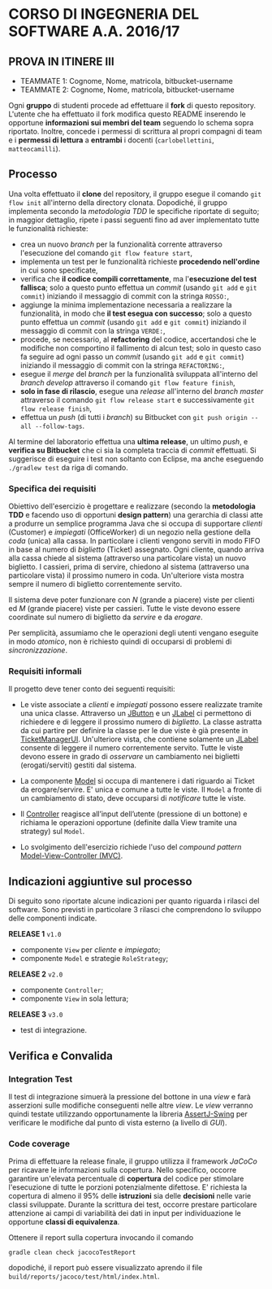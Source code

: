 # CORSO DI INGEGNERIA DEL SOFTWARE A.A. 2016/17

## PROVA IN ITINERE III

* TEAMMATE 1: Cognome, Nome, matricola, bitbucket-username
* TEAMMATE 2: Cognome, Nome, matricola, bitbucket-username

Ogni **gruppo** di studenti procede ad effettuare il **fork** di questo repository.
L'utente che ha effettuato il fork modifica questo README inserendo le opportune **informazioni sui membri del team** seguendo lo schema sopra riportato.
Inoltre, concede i permessi di scrittura al propri compagni di team e i **permessi di lettura** a **entrambi** i docenti (`carlobellettini`, `matteocamilli`).


## Processo

Una volta effettuato il **clone** del repository, il gruppo esegue il comando `git flow init` all'interno della directory clonata.
Dopodiché, il gruppo implementa secondo la *metodologia TDD* 
le specifiche riportate di seguito; in maggior dettaglio, ripete i passi seguenti fino ad aver implementato tutte le funzionalità richieste:

* crea un nuovo *branch* per la funzionalità corrente attraverso l'esecuzione del comando `git flow feature start`,
* implementa un test per le funzionalità richieste **procedendo nell'ordine** in cui sono specificate,
* verifica che **il codice compili correttamente**, ma l'**esecuzione del test fallisca**; solo a questo punto effettua un *commit* (usando `git add` e `git commit`) iniziando il messaggio di commit con la stringa `ROSSO:`,
* aggiunge la minima implementazione necessaria a realizzare la funzionalità, in modo che **il test esegua con successo**; solo a questo punto
  effettua un *commit* (usando `git add` e `git commit`) iniziando il messaggio di commit con la stringa `VERDE:`,
* procede, se necessario, al **refactoring** del codice, accertandosi che le modifiche non comportino il fallimento di alcun test; solo in questo caso fa seguire ad ogni
  passo un *commit* (usando `git add` e `git commit`) iniziando il messaggio di commit con la stringa `REFACTORING:`,
* esegue il *merge* del *branch* per la funzionalità sviluppata all'interno del *branch develop* attraverso il comando `git flow feature finish`,
* **solo in fase di rilascio**, esegue una *release* all'interno del *branch master* attraverso il comando `git flow release start` e successivamente `git flow release finish`,
* effettua un *push* (di tutti i *branch*) su Bitbucket con `git push origin --all --follow-tags`.

Al termine del laboratorio effettua una **ultima release**, un ultimo *push*, e **verifica su Bitbucket** che ci sia la completa traccia di *commit* effettuati.
Si suggerisce di eseguire i test non soltanto con Eclipse, ma anche eseguendo `./gradlew test` da riga di comando.


### Specifica dei requisiti

Obiettivo dell'esercizio è progettare e realizzare (secondo la **metodologia TDD** e facendo uso di opportuni **design pattern**) una gerarchia di classi
atte a produrre un semplice programma Java che si occupa di supportare *clienti* (Customer) e *impiegati* (OfficeWorker)
di un negozio nella gestione della *coda* (unica) alla cassa.
In particolare i clienti vengono serviti in modo FIFO in base al numero di *biglietto* (Ticket) assegnato.
Ogni cliente, quando arriva alla cassa chiede al sistema (attraverso una particolare vista) un nuovo biglietto.
I cassieri, prima di servire, chiedono al sistema (attraverso una particolare vista) il prossimo numero in coda.
Un'ulteriore vista mostra sempre il numero di biglietto correntemente servito.

Il sistema deve poter funzionare con *N* (grande a piacere) viste per clienti ed *M* (grande  piacere) viste per cassieri.
Tutte le viste devono essere coordinate sul numero di biglietto da *servire* e da *erogare*.

Per semplicità, assumiamo che le operazioni degli utenti vengano eseguite in modo *atomico*, 
non è richiesto quindi di occuparsi di problemi di *sincronizzazione*.

### Requisiti informali

Il progetto deve tener conto dei seguenti requisiti:

*  Le viste associate a *clienti* e *impiegati* possono essere realizzate tramite una unica classe. Attraverso un [JButton](https://docs.oracle.com/javase/8/docs/api/javax/swing/JButton.html) e un [JLabel](https://docs.oracle.com/javase/8/docs/api/javax/swing/JLabel.html) ci permettono di richiedere e di leggere il prossimo numero di *biglietto*. La classe astratta da cui partire per definire la classe per le due viste è già presente in [TicketManagerUI](src/main/java/it/unimi/di/sweng/lab12/view/TicketManagerUI.java).
Un'ulteriore vista, che contiene solamente  un [JLabel](https://docs.oracle.com/javase/8/docs/api/javax/swing/JLabel.html) consente di leggere il numero correntemente servito. Tutte le viste devono essere in grado di *osservare* un cambiamento nei biglietti (erogati/serviti) gestiti dal sistema.

* La componente [Model](src/main/java/it/unimi/di/sweng/lab12/model/Model.java) si occupa di mantenere i dati riguardo ai Ticket da erogare/servire. E' unica e comune a tutte le viste. Il `Model` a fronte di un cambiamento di stato, deve occuparsi di *notificare* tutte le viste.

* Il [Controller](src/main/java/it/unimi/di/sweng/lab12/controller/AbstractController.java) reagisce all’input dell’utente (pressione di un bottone) e richiama le operazioni opportune (definite dalla View tramite una strategy) sul `Model`.


* Lo svolgimento dell'esercizio richiede l'uso del *compound pattern* [Model-View-Controller (MVC)](https://en.wikipedia.org/wiki/Model%E2%80%93view%E2%80%93controller).



## Indicazioni aggiuntive sul processo 

Di seguito sono riportate alcune indicazioni per quanto riguarda i rilasci del software.
Sono previsti in particolare 3 rilasci che comprendono lo sviluppo delle componenti indicate.

**RELEASE 1** `v1.0`

* componente `View` per *cliente* e *impiegato*;
* componente `Model` e strategie `RoleStrategy`;


**RELEASE 2** `v2.0`

* componente `Controller`;
* componente `View` in sola lettura;

**RELEASE 3** `v3.0`

* test di integrazione.

	


## Verifica e Convalida

### Integration Test

Il test di integrazione simuerà la pressione del bottone in una *view* e farà asserzioni sulle modifiche conseguenti nelle altre *view*.
Le *view* verranno quindi testate utilizzando opportunamente la libreria [AssertJ-Swing](http://joel-costigliola.github.io/assertj/assertj-swing.html) per verificare le modifiche dal punto di vista esterno (a livello di *GUI*).

### Code coverage

Prima di effettuare la release finale, il gruppo utilizza il framework *JaCoCo* per ricavare le informazioni sulla copertura.
Nello specifico, occorre garantire un'elevata percentuale di **copertura** del codice per stimolare l'esecuzione di tutte le porzioni potenzialmente difettose.
E' richiesta la copertura di almeno il 95% delle **istruzioni** sia delle **decisioni** nelle varie classi sviluppate.
Durante la scrittura dei test, occorre prestare particolare attenzione ai campi di variabilità dei dati in input per individuazione le opportune **classi di equivalenza**.

Ottenere il report sulla copertura invocando il comando
```
gradle clean check jacocoTestReport
```
dopodiché, il report può essere visualizzato aprendo il file `build/reports/jacoco/test/html/index.html`.